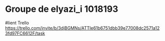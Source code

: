 # Groupe de elyazi_i 1018193
#lient Trello  https://trello.com/invite/b/3djBGMNs/ATTIe61b6751dbb39e77008dc2571a123fd97FC6612F/task
